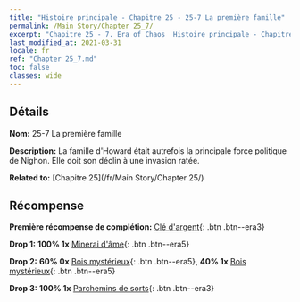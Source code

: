 ```yaml
---
title: "Histoire principale - Chapitre 25 - 25-7 La première famille"
permalink: /Main Story/Chapter 25_7/
excerpt: "Chapitre 25 - 7. Era of Chaos  Histoire principale - Chapitre 25_7. 25-7 La première famille"
last_modified_at: 2021-03-31
locale: fr
ref: "Chapter 25_7.md"
toc: false
classes: wide
---
```


## Détails

 **Nom:** 25-7 La première famille

 **Description:** La famille d'Howard était autrefois la principale force politique de Nighon. Elle doit son déclin à une invasion ratée.

 **Related to:** [Chapitre 25](/fr/Main Story/Chapter 25/)

## Récompense

 **Première récompense de complétion:** [Clé d'argent](/fr/Items/con_693/){: .btn .btn--era3}

 **Drop 1:** **100% 1x** [Minerai d'âme](/fr/Items/mat_82/){: .btn .btn--era5}

 **Drop 2:** **60% 0x** [Bois mystérieux](/fr/Items/mat_76/){: .btn .btn--era5}, **40% 1x** [Bois mystérieux](/fr/Items/mat_76/){: .btn .btn--era5}

 **Drop 3:** **100% 1x** [Parchemins de sorts](/fr/Items/con_694/){: .btn .btn--era3}

